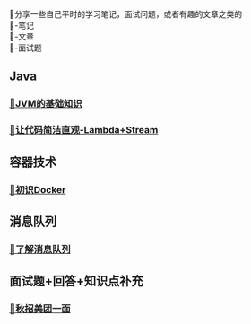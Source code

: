 
🐶分享一些自己平时的学习笔记，面试问题，或者有趣的文章之类的<br>
📙-笔记<br>
📗-文章<br>
📘-面试题<br>

## Java
### [📙JVM的基础知识](./JavaNotes/JVM-Note.md)
### [📗让代码简洁直观-Lambda+Stream](./JavaNotes/Lambda和Stream.md)

## 容器技术
### [📙初识Docker](./docker/Docker.md)


## 消息队列
### [📙了解消息队列](./MQ/消息队列.md)

## 面试题+回答+知识点补充
### [📘秋招美团一面](./interview/秋招美团一面.md)
